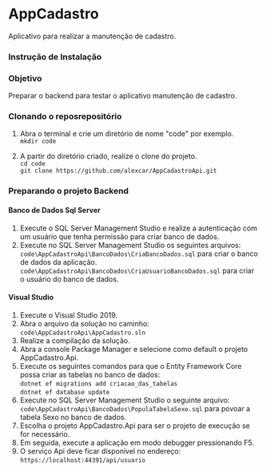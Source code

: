 # AppCadastro
Aplicativo para realizar a manutenção de cadastro.

### Instrução de Instalação

### Objetivo
Preparar o backend para testar o aplicativo manutenção de cadastro.

### Clonando o reposrepositório
1. Abra o terminal e crie um diretório de nome "code" por exemplo.<br>
`mkdir code` 

2. A partir do diretório criado, realize o clone do projeto.<br>
`cd code`<br>
`git clone https://github.com/alexcar/AppCadastroApi.git`

### Preparando o projeto Backend

#### Banco de Dados Sql Server
1. Execute o SQL Server Management Studio e realize a autenticação com um usuário que tenha permissão para criar banco de dados.
2. Execute no SQL Server Management Studio os seguintes arquivos:<br>
`code\AppCadastroApi\BancoDados\CriaBancoDados.sql` para criar o banco de dados da aplicação.<br>
`code\AppCadastroApi\BancoDados\CriaUsuarioBancoDados.sql` para criar o usuário do banco de dados.

#### Visual Studio 
1. Execute o Visual Studio 2019.
2. Abra o arquivo da solução no caminho:<br> 
`code\AppCadastroApi\AppCadastro.sln`
3. Realize a compilação da solução.
4. Abra a console Package Manager e selecione como default o projeto AppCadastro.Api.
5. Execute os seguintes comandos para que o Entity Framework Core possa criar as tabelas no banco de dados:<br>
`dotnet ef migrations add criacao_das_tabelas`<br>
`dotnet ef database update`
6. Execute no SQL Server Management Studio o seguinte arquivo:<br>
`code\AppCadastroApi\BancoDados\PopulaTabelaSexo.sql` para povoar a tabela Sexo no banco de dados.
7. Escolha o projeto AppCadastro.Api para ser o projeto de execução se for necessário.
8. Em seguida, execute a aplicação em modo debugger pressionando F5.
9. O serviço Api deve ficar disponível no endereço:<br> 
`https://localhost:44391/api/usuario`

